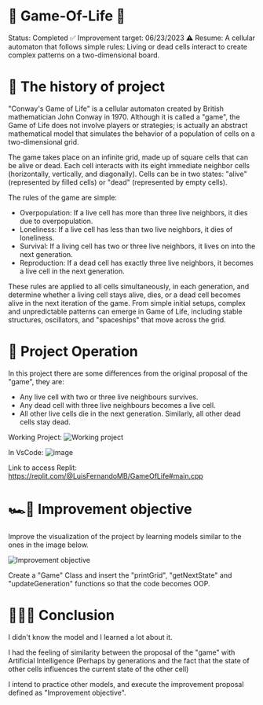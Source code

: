 # 👾 Game-Of-Life 🧬
Status: Completed ✅
Improvement target: 06/23/2023 ⚠️
Resume: A cellular automaton that follows simple rules: Living or dead cells interact to create complex patterns on a two-dimensional board.

# 📖 The history of project
"Conway's Game of Life" is a cellular automaton created by British mathematician John Conway in 1970. Although it is called a "game", the Game of Life does not involve players or strategies; is actually an abstract mathematical model that simulates the behavior of a population of cells on a two-dimensional grid.

The game takes place on an infinite grid, made up of square cells that can be alive or dead. Each cell interacts with its eight immediate neighbor cells (horizontally, vertically, and diagonally). Cells can be in two states: "alive" (represented by filled cells) or "dead" (represented by empty cells).

The rules of the game are simple:
- Overpopulation: If a live cell has more than three live neighbors, it dies due to overpopulation.
- Loneliness: If a live cell has less than two live neighbors, it dies of loneliness.
- Survival: If a living cell has two or three live neighbors, it lives on into the next generation.
- Reproduction: If a dead cell has exactly three live neighbors, it becomes a live cell in the next generation.

These rules are applied to all cells simultaneously, in each generation, and determine whether a living cell stays alive, dies, or a dead cell becomes alive in the next iteration of the game. From simple initial setups, complex and unpredictable patterns can emerge in Game of Life, including stable structures, oscillators, and "spaceships" that move across the grid.

# 🎯 Project Operation
In this project there are some differences from the original proposal of the "game", they are:
- Any live cell with two or three live neighbours survives.
- Any dead cell with three live neighbours becomes a live cell.
- All other live cells die in the next generation. Similarly, all other dead cells stay dead.

Working Project:
![Working project](https://github.com/LFernandoMB/Game-Of-Life/assets/91624923/fc3fd3b9-c344-48ee-839a-7b8afd1d606a)

In VsCode:
![image](https://github.com/LFernandoMB/Game-Of-Life/assets/91624923/44a7e8af-d318-4587-b2b8-fa23200b7c78)

Link to access Replit:
https://replit.com/@LuisFernandoMB/GameOfLife#main.cpp

# 🏎️💨 Improvement objective
Improve the visualization of the project by learning models similar to the ones in the image below.

![Improvement objective](https://github.com/LFernandoMB/Game-Of-Life/assets/91624923/e708a8d7-c7a7-4842-bdda-8e14b8bd0404)

Create a "Game" Class and insert the "printGrid", "getNextState" and "updateGeneration" functions so that the code becomes OOP.

# 👨🏻‍💻 Conclusion
I didn't know the model and I learned a lot about it.

I had the feeling of similarity between the proposal of the "game" with Artificial Intelligence (Perhaps by generations and the fact that the state of other cells influences the current state of the other cell)

I intend to practice other models, and execute the improvement proposal defined as "Improvement objective".
